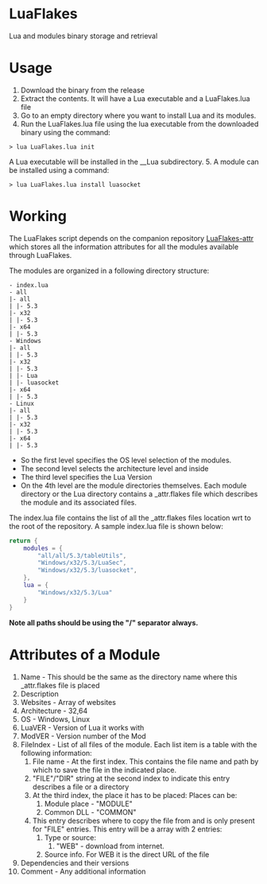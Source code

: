# LuaFlakes
Lua and modules binary storage and retrieval

# Usage
1. Download the binary from the release
2. Extract the contents. It will have a Lua executable and a LuaFlakes.lua file
3. Go to an empty directory where you want to install Lua and its modules.
4. Run the LuaFlakes.lua file using the lua executable from the downloaded binary using the command:
```
> lua LuaFlakes.lua init
```

A Lua executable will be installed in the __Lua subdirectory.
5. A module can be installed using a command:
```
> lua LuaFlakes.lua install luasocket
```

# Working
The LuaFlakes script depends on the companion repository [LuaFlakes-attr](https://github.com/aryajur/LuaFlakes-attr) which stores all the information attributes for all the modules available through LuaFlakes.

The modules are organized in a following directory structure:
```
- index.lua
- all
|- all
| |- 5.3
|- x32
| |- 5.3
|- x64
| |- 5.3
- Windows
|- all
| |- 5.3
|- x32
| |- 5.3
| |- Lua
| |- luasocket
|- x64
| |- 5.3
- Linux
|- all
| |- 5.3
|- x32
| |- 5.3
|- x64
| |- 5.3
```
- So the first level specifies the OS level selection of the modules.
- The second level selects the architecture level and inside
- The third level specifies the Lua Version
- On the 4th level are the module directories themselves. Each module directory or the Lua directory contains a _attr.flakes file which describes the module and its associated files.

The index.lua file contains the list of all the _attr.flakes files location wrt to the root of the repository. A sample index.lua file is shown below:
```lua
return {
	modules = {
		"all/all/5.3/tableUtils",
		"Windows/x32/5.3/LuaSec",
		"Windows/x32/5.3/luasocket",
	},
	lua = {
		"Windows/x32/5.3/Lua"
	}
}
```
**Note all paths should be using the "/" separator always.**

# Attributes of a Module
1. Name - This should be the same as the directory name where this _attr.flakes file is placed
2. Description
3. Websites - Array of websites
4. Architecture - 32,64
5. OS - Windows, Linux
6. LuaVER - Version of Lua it works with
7. ModVER - Version number of the Mod
8. FileIndex - List of all files of the module. Each list item is a table with the following information:
	1. File name - At the first index. This contains the file name and path by which to save the file in the indicated place.
 	2. "FILE"/"DIR" string at the second index to indicate this entry describes a file or a directory
	3. At the third index, the place it has to be placed:
		Places can be:
		1. Module place - "MODULE"
		2. Common DLL - "COMMON"
	3. This entry describes where to copy the file from and is only present for "FILE" entries. This entry will be a array with 2 entries:
		1. Type or source:
			1. "WEB" - download from internet.
		2. Source info. For WEB it is the direct URL of the file
9. Dependencies and their versions
10. Comment - Any additional information

